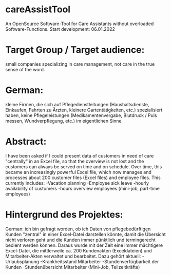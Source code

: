 # careAssistTool
An OpenSource Software-Tool for Care Assistants without overloaded Software-Functions.
Start development: 06.01.2022
# Target Group / Target audience:
small companies specializing in care management, not care in the true sense of the word.
# German:
kleine Firmen, die sich auf Pflegedienstleitungen (Haushaltsdienste, Einkaufen, Fahrten zu Ärzten, kleinere Gartentätigkeiten, etc.) spezialisiert haben, keine Pflegeleistungen (Medikamentenvergabe, Blutdruck / Puls messen, Wundverpflegung, etc.) im eigentlichen Sinne

# Abstract:
I have been asked if I could present data of customers in need of care "centrally" in an Excel file, so that the overview is not lost and the customers can always be served on time and on schedule. Over time, this became an increasingly powerful Excel file, which now manages and processes about 200 customer files (Excel files) and employee files.
This currently includes:
-Vacation planning
-Employee sick leave
-hourly availability of customers
-hours overview employees (mini-job, part-time employees)

# Hintergrund des Projektes:
German:
ich bin gefragt worden, ob ich Daten von pflegebedürftigen Kunden "zentral" in einer Excel-Datei darstellen könnte, damit die Übersicht nicht verloren geht und die Kunden immer pünktlich und termingerecht bedient werden können. Daraus wurde mit der Zeit eine immer mächtigere Excel-Datei, die mittlerweile ca. 200 Kundenakten (Exceldateien) und Mitarbeiter-Akten verwaltet und bearbeitet.
Dazu gehört aktuell:
-Urlaubsplanung
-Krankheitsstand Mitarbeiter
-Stundenverfügbarkeit der Kunden
-Stundenübersicht Mitarbeiter (Mini-Job, Teilzeitkräfte)
